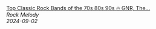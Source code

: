 <!--2024-09-02 13:00:06-->
<div class="yb">
  <a class="nodecor" href="/index.html?rok/top_classic_rock_bands_of_the_70s_80s_90s_gnr_the_police_linkin_park_acdc_billy_joel_queen">
    <img class="preview" data-videoid="UhdsNLeuuwE" src="https://i2.ytimg.com/vi/UhdsNLeuuwE/hqdefault.jpg" align="middle" alt="">
  </a>
  <div class="inlbl text">
    <a class="nodecor" href="/index.html?rok/top_classic_rock_bands_of_the_70s_80s_90s_gnr_the_police_linkin_park_acdc_billy_joel_queen">Top Classic Rock Bands of the 70s 80s 90s 🔥 GNR, The...</a><br>
    <i class="smaller2">Rock Melody</i><br>
    <i class="smaller3">2024-09-02</i>
  </div>
</div>
